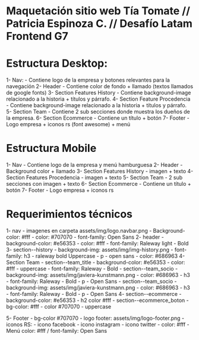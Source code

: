 # Maquetación sitio web Tía Tomate // Patricia Espinoza C. // Desafío Latam Frontend G7

# Estructura Desktop:

1- Nav:
	- Contiene logo de la empresa y botones relevantes para la navegación
2- Header
	- Contiene color de fondo + llamado (textos llamados de google fonts)
3- Section Features History
	- Contiene background-image relacionado a la historia + títulos y párrafo.
4- Section Feature Procedencia
	- Contiene background-image relacionado a la historia + títulos y párrafo.
5- Section Team
	- Contiene 2 sub secciones donde muestra los dueños de la empresa.
6- Section Ecommerce
	- Contiene un título + botón
7- Footer
	- Logo empresa + iconos rs (font awesome) + menú


# Estructura Mobile
1- Nav 
	- Contiene logo de la empresa y menú hamburguesa
2- Header
	- Background color + llamado
3- Section Features History
	- imagen + texto 
4- Section Features Procedencia
	- imagen + texto 
5- Section Team
	- 2 sub secciones con imagen + texto
6- Section Ecommerce
	- Contiene un título + botón
7- Footer
	- Logo empresa + iconos rs


# Requerimientos técnicos

1- nav
	- imagenes en carpeta assets/img/logo.navbar.png
	- Background-color: #fff
	- color: #707070
	- font-family: Open Sans <link href="https://fonts.googleapis.com/css?family=Open+Sans" rel="stylesheet">
2- header
	- background-color: #e56353
	- color: #fff
	- font-family: Raleway light - Bold <link href="https://fonts.googleapis.com/css?family=Raleway:300,700" rel="stylesheet">
3- section--history
	- background-img: assets/img/img-history.png
	- font-family: h3 - raleway bold Uppercase - p - open sans
	- color: #686963
4- Section Team
	- section--team_title
		- background-color: #e56353
		- color: #fff
		- uppercase
		- font-family: Raleway - Bold 
	- section--team_socio
		- background-img: assets/img/javiera-kunstmann.png
		- color: #686963
		- h3 - font-family: Raleway - Bold 
		- p - Open Sans 
	- section--team_socio
		- background-img: assets/img/javiera-kunstmann.png
		- color: #686963
		- h3 - font-family: Raleway - Bold 
		- p - Open Sans 
4- section--ecommerce
	- background-color: #e56353
	- h2 color #fff
	- section--ecommerce_boton 
		- bg-color: #fff
		- color #707070
		- uppercase

5- Footer 
	- bg-color #707070
	- logo footer: assets/img/logo-footer.png
	- iconos RS: <link rel="stylesheet" href="https://use.fontawesome.com/releases/v5.0.10/css/all.css" integrity="sha384-+d0P83n9kaQMCwj8F4RJB66tzIwOKmrdb46+porD/OvrJ+37WqIM7UoBtwHO6Nlg" crossorigin="anonymous">
		- icono facebook <i class="fab fa-facebook"></i>
		- icono instagram <i class="fab fa-instagram"></i>
		- icono twitter <i class="fab fa-twitter-square"></i>
		- color: #fff
	- Menú color: #fff / font-family: Open Sans 





